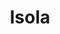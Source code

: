 ---
title: Isola
date: 
draft: false

# descripcion
description : Aros de plata con cristal

materials: Plata 925

color: Plateado y cristal verde

dimensions: 1,4cm largo

code: 01-11-0403

type: "Aros"

categories: []

price: $3.240,00

# Images
# first image will be shown in the product page
images:
  # - image: "images/path_to_image"
  # La ubicacion de las imagenes es imagenes/Aros/Aros.Argollas/01-11-0403-isola
  - image: "./images/aros/argollas/01-11-0403-colgantes-con-corazon-verde_a.JPG"
  - image: "./images/aros/argollas/01-11-0403-colgantes-con-corazon-verde_b.JPG"
---